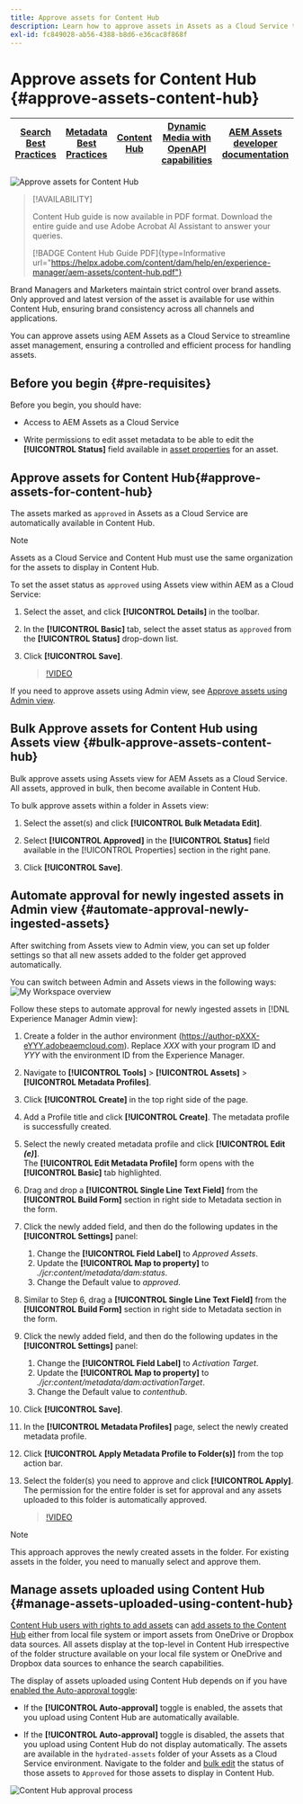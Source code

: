 ```yaml
---
title: Approve assets for Content Hub
description: Learn how to approve assets in Assets as a Cloud Service to make them available in Content Hub.
exl-id: fc849028-ab56-4388-b8d6-e36cac8f868f
---
```

# Approve assets for Content Hub {#approve-assets-content-hub}

| [Search Best Practices](/help/assets/search-best-practices.md) |[Metadata Best Practices](/help/assets/metadata-best-practices.md)|[Content Hub](/help/assets/product-overview.md)|[Dynamic Media with OpenAPI capabilities](/help/assets/dynamic-media-open-apis-overview.md)|[AEM Assets developer documentation](https://developer.adobe.com/experience-cloud/experience-manager-apis/)|
| ------------- | --------------------------- |---------|----|-----|

![Approve assets for Content Hub](assets/content-hub-approve-assets.png)

>[!AVAILABILITY]
>
>Content Hub guide is now available in PDF format. Download the entire guide and use Adobe Acrobat AI Assistant to answer your queries. 
>
>[!BADGE Content Hub Guide PDF]{type=Informative url="https://helpx.adobe.com/content/dam/help/en/experience-manager/aem-assets/content-hub.pdf"}

Brand Managers and Marketers maintain strict control over brand assets. Only approved and latest version of the asset is available for use within Content Hub, ensuring brand consistency across all channels and applications. 

You can approve assets using AEM Assets as a Cloud Service to streamline asset management, ensuring a controlled and efficient process for handling assets.

## Before you begin {#pre-requisites}

Before you begin, you should have:

* Access to AEM Assets as a Cloud Service

* Write permissions to edit asset metadata to be able to edit the **[!UICONTROL Status]** field available in [asset properties](/help/assets/manage-organize-assets-view.md##manage-asset-status) for an asset.

## Approve assets for Content Hub{#approve-assets-for-content-hub}

The assets marked as `approved` in Assets as a Cloud Service are automatically available in Content Hub.

>[!NOTE]
>
>Assets as a Cloud Service and Content Hub must use the same organization for the assets to display in Content Hub.

To set the asset status as `approved` using Assets view within AEM as a Cloud Service:

1. Select the asset, and click **[!UICONTROL Details]** in the toolbar.

1. In the **[!UICONTROL Basic]** tab, select the asset status as `approved` from the **[!UICONTROL Status]** drop-down list.
1. Click **[!UICONTROL Save]**.

   >[!VIDEO](https://video.tv.adobe.com/v/3433172)

If you need to approve assets using Admin view, see [Approve assets using Admin view](/help/assets/approve-assets.md#approve-assets).

## Bulk Approve assets for Content Hub using Assets view {#bulk-approve-assets-content-hub}

Bulk approve assets using Assets view for AEM Assets as a Cloud Service. All assets, approved in bulk, then become available in Content Hub.

To bulk approve assets within a folder in Assets view:

1. Select the asset(s) and click **[!UICONTROL Bulk Metadata Edit]**.

1. Select **[!UICONTROL Approved]** in the **[!UICONTROL Status]** field available in the [!UICONTROL Properties] section in the right pane.

1. Click **[!UICONTROL Save]**.

## Automate approval for newly ingested assets in Admin view {#automate-approval-newly-ingested-assets}

After switching from Assets view to Admin view, you can set up folder settings so that all new assets added to the folder get approved automatically.

You can switch between Admin and Assets views in the following ways:
![My Workspace overview](assets/assets-view.png)

Follow these steps to automate approval for newly ingested assets in [!DNL Experience Manager Admin view]:

1. Create a folder in the author environment (https://author-pXXX-eYYY.adobeaemcloud.com). Replace _XXX_ with your program ID and _YYY_ with the environment ID from the Experience Manager.
1. Navigate to **[!UICONTROL Tools]** > **[!UICONTROL Assets]** > **[!UICONTROL Metadata Profiles]**.
1. Click **[!UICONTROL Create]** in the top right side of the page.
1. Add a Profile title and click **[!UICONTROL Create]**. The metadata profile is successfully created.
1. Select the newly created metadata profile and click **[!UICONTROL Edit _(e)_]**. <br>The **[!UICONTROL Edit Metadata Profile]** form opens with the **[!UICONTROL Basic]** tab highlighted. 
1. Drag and drop a **[!UICONTROL Single Line Text Field]** from the **[!UICONTROL Build Form]** section in right side to Metadata section in the form.
1. Click the newly added field, and then do the following updates in the **[!UICONTROL Settings]** panel:
    1. Change the **[!UICONTROL Field Label]** to _Approved Assets_.
    1. Update the **[!UICONTROL Map to property]** to _./jcr:content/metadata/dam:status_. 
    1. Change the Default value to _approved_.

1. Similar to Step 6, drag a **[!UICONTROL Single Line Text Field]** from the **[!UICONTROL Build Form]** section in right side to Metadata section in the form.
1. Click the newly added field, and then do the following updates in the **[!UICONTROL Settings]** panel:
    1. Change the **[!UICONTROL Field Label]** to _Activation Target_.
    1. Update the **[!UICONTROL Map to property]** to _./jcr:content/metadata/dam:activationTarget_. 
    1. Change the Default value to _contenthub_.
    
1. Click **[!UICONTROL Save]**.
1. In the **[!UICONTROL Metadata Profiles]** page, select the newly created metadata profile.
1. Click **[!UICONTROL Apply Metadata Profile to Folder(s)]** from the top action bar.
1. Select the folder(s) you need to approve and click **[!UICONTROL Apply]**.
<br> The permission for the entire folder is set for approval and any assets uploaded to this folder is automatically approved.
   
   >[!VIDEO](https://video.tv.adobe.com/v/3427431)

>[!NOTE]
> 
>This approach approves the newly created assets in the folder. For existing assets in the folder, you need to manually select and approve them.

## Manage assets uploaded using Content Hub {#manage-assets-uploaded-using-content-hub}

[Content Hub users with rights to add assets](/help/assets/deploy-content-hub.md#onboard-content-hub-users-add-assets) can [add assets to the Content Hub](/help/assets/upload-brand-approved-assets.md) either from local file system or import assets from OneDrive or Dropbox data sources. All assets display at the top-level in Content Hub irrespective of the folder structure available on your local file system or OneDrive and Dropbox data sources to enhance the search capabilities.

The display of assets uploaded using Content Hub depends on if you have [enabled the Auto-approval toggle](/help/assets/configure-content-hub-ui-options.md#configure-import-options-content-hub):

* If the **[!UICONTROL Auto-approval]** toggle is enabled, the assets that you upload using Content Hub are automatically available.

* If the **[!UICONTROL Auto-approval]** toggle is disabled, the assets that you upload using Content Hub do not display automatically. The assets are available in the `hydrated-assets` folder of your Assets as a Cloud Service environment. Navigate to the folder and [bulk edit](#bulk-approve-assets-content-hub) the status of those assets to `Approved` for those assets to display in Content Hub.

![Content Hub approval process](/help/assets/assets/content-hub-approval.png)
